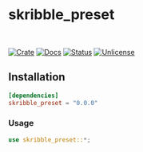 # skribble_preset

<br />

[![Crate][crate-image]][crate-link] [![Docs][docs-image]][docs-link] [![Status][ci-status-image]][ci-status-link] [![Unlicense][unlicense-image]][unlicense-link]

## Installation

```toml
[dependencies]
skribble_preset = "0.0.0"
```

### Usage

```rust
use skribble_preset::*;
```

[crate-image]: https://img.shields.io/crates/v/skribble_preset.svg
[crate-link]: https://crates.io/crates/skribble_preset
[docs-image]: https://docs.rs/skribble_preset/badge.svg
[docs-link]: https://docs.rs/skribble_preset
[ci-status-image]: https://github.com/ifiokjr/skribble/workflows/ci/badge.svg
[ci-status-link]: https://github.com/ifiokjr/skribble/actions?query=workflow:ci
[unlicense-image]: https://img.shields.io/badge/license-Unlicence-blue.svg
[unlicense-link]: https://opensource.org/license/unlicense
